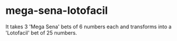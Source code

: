 # mega-sena-lotofacil
It takes 3 'Mega Sena' bets of 6 numbers each and transforms into a 'Lotofacil' bet of 25 numbers. 
